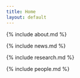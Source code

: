 ```yaml
---
title: Home
layout: default
---
```


{% include about.md %}

{% include news.md %}

{% include research.md %}

{% include people.md %}